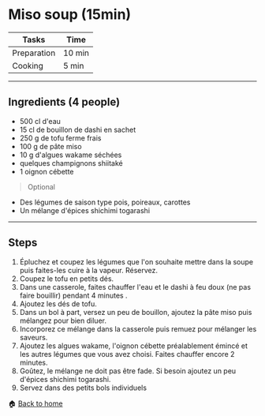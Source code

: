# Miso soup (15min)

Tasks | Time
------------ | ------------- 
Preparation  | 10 min
Cooking  | 5 min

---

## Ingredients (4 people)

- 500 cl d'eau
- 15 cl de bouillon de dashi en sachet
- 250 g de tofu ferme frais
- 100 g de pâte miso
- 10 g d'algues wakame séchées
- quelques champignons shiitaké
- 1 oignon cébette
  
> Optional
- Des légumes de saison type pois, poireaux, carottes
- Un mélange d'épices shichimi togarashi

---

## Steps

1. Épluchez et coupez les légumes que l'on souhaite mettre dans la soupe puis faites-les cuire à la vapeur. Réservez.
2. Coupez le tofu en petits dés.
3. Dans une casserole, faites chauffer l'eau et le dashi à feu doux (ne pas faire bouillir) pendant 4 minutes .
4. Ajoutez les dés de tofu.
5. Dans un bol à part, versez un peu de bouillon, ajoutez la pâte miso puis mélangez pour bien diluer.
6. Incorporez ce mélange dans la casserole puis remuez pour mélanger les saveurs.
7. Ajoutez les algues wakame, l'oignon cébette préalablement émincé et les autres légumes que vous avez choisi. Faites chauffer encore 2 minutes.
8. Goûtez, le mélange ne doit pas être fade. Si besoin ajoutez un peu d'épices shichimi togarashi.
9. Servez dans des petits bols individuels

:house: [Back to home](../README.md)




